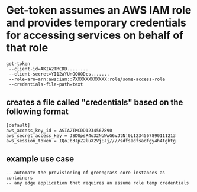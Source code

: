 # Get-token assumes an AWS IAM role and provides temporary credentials for accessing services on behalf of that role


```console
get-token
 --client-id=AKIA2TMCDD........
 --client-secret=YI12aYUnOQ0ODcs.......
 --role-arn=arn:aws:iam::7XXXXXXXXXXXX:role/some-access-role 
 --credentials-file-path=text
```
## creates a file called "credentials" based on the following format

```console
[default]
aws_access_key_id = ASIA2TMCDD1234567890
aws_secret_access_key = JSDUpsR4u32NoWwG6vJtNj0L1234567890111213
aws_session_token = IQoJb3JpZ2luX2VjEJj////sdfsadfsadfgy4h4tghtg
```

## example use case
    -- automate the provisioning of greengrass core instances as containers
    -- any edge application that requires an assume role temp credentials
